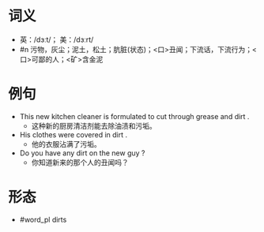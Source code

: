 # 词义
- 英：/dɜːt/； 美：/dɜːrt/
- #n 污物，灰尘；泥土，松土；肮脏(状态)；<口>丑闻；下流话，下流行为；<口>可鄙的人；<矿>含金泥
# 例句
- This new kitchen cleaner is formulated to cut through grease and dirt .
	- 这种新的厨房清洁剂能去除油渍和污垢。
- His clothes were covered in dirt .
	- 他的衣服沾满了污垢。
- Do you have any dirt on the new guy ?
	- 你知道新来的那个人的丑闻吗？
# 形态
- #word_pl dirts
